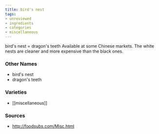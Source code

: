 ```yaml
---
title: bird's nest
tags:
- unreviewed
- ingredients
- categories
- miscellaneous
---
```

bird's nest = dragon's teeth Available at some Chinese markets. The white nests are cleaner and more expensive than the black ones.

### Other Names

* bird's nest
* dragon's teeth

### Varieties

* [[miscellaneous]]

### Sources
* http://foodsubs.com/Misc.html

